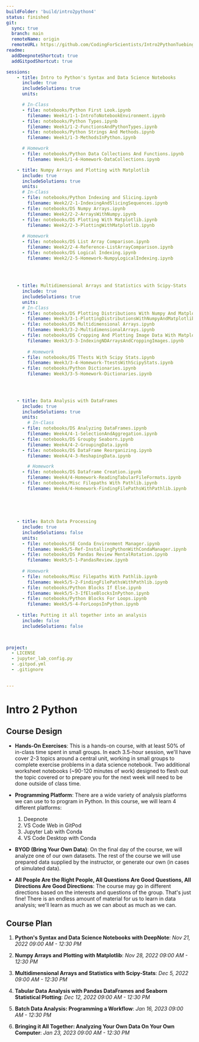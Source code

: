 ```yaml
---
buildFolder: 'build/intro2python4'
status: finished
git:
  sync: true
  branch: main
  remoteName: origin
  remoteURL: https://github.com/CodingForScientists/Intro2PythonTuebingen2022
readme:
  addDeepnoteShortcut: true
  addGitpodShortcut: true

sessions:
    - title: Intro to Python's Syntax and Data Science Notebooks
      include: true
      includeSolutions: true
      units:

      # In-Class
      - file: notebooks/Python First Look.ipynb
        filename: Week1/1-1-IntroToNotebookEnvironment.ipynb
      - file: notebooks/Python Types.ipynb
        filename: Week1/1-2-FunctionsAndPythonTypes.ipynb
      - file: notebooks/Python Strings And Methods.ipynb
        filename: Week1/1-3-MethodsInPython.ipynb   

      # Homework
      - file: notebooks/Python Data Collections And Functions.ipynb
        filename: Week1/1-4-Homework-DataCollections.ipynb

    - title: Numpy Arrays and Plotting with Matplotlib
      include: true
      includeSolutions: true
      units:
      # In-Class
      - file: notebooks/Python Indexing and Slicing.ipynb
        filename: Week2/2-1-IndexingAndSlicingSequences.ipynb
      - file: notebooks/DS Numpy Arrays.ipynb
        filename: Week2/2-2-ArraysWithNumpy.ipynb
      - file: notebooks/DS Plotting With Matplotlib.ipynb
        filename: Week2/2-3-PlottingWithMatplotlib.ipynb
      
      # Homework
      - file: notebooks/DS List Array Comparison.ipynb
        filename: Week2/2-4-Reference-ListArrayComparison.ipynb
      - file: notebooks/DS Logical Indexing.ipynb
        filename: Week2/2-5-Homework-NumpyLogicalIndexing.ipynb
      
      
      
    
    - title: Multidimensional Arrays and Statistics with Scipy-Stats
      include: true
      includeSolutions: true
      units:
      # In-Class
      - file: notebooks/DS Plotting Distributions With Numpy And Matplotlib.ipynb
        filename: Week3/3-1-PlottingDistributionsWithNumpyAndMatplotlib.ipynb
      - file: notebooks/DS Multidimensional Arrays.ipynb
        filename: Week3/3-2-MultidimensionalArrays.ipynb
      - file: notebooks/DS Cropping And Plotting Image Data With Matplotlib.ipynb
        filename: Week3/3-3-IndexingNDArraysAndCroppingImages.ipynb
      
        # Homework
      - file: notebooks/DS TTests With Scipy Stats.ipynb
        filename: Week3/3-4-Homework-TtestsWithScipyStats.ipynb
      - file: notebooks/Python Dictionaries.ipynb
        filename: Week3/3-5-Homework-Dictionaries.ipynb
      

      

    - title: Data Analysis with DataFrames
      include: true
      includeSolutions: true
      units:
        # In-Class
      - file: notebooks/DS Analyzing DataFrames.ipynb
        filename: Week4/4-1-SelectionAndAggregation.ipynb
      - file: notebooks/DS Groupby Seaborn.ipynb
        filename: Week4/4-2-GroupingData.ipynb
      - file: notebooks/DS DataFrame Reorganizing.ipynb
        filename: Week4/4-3-ReshapingData.ipynb

        # Homework
      - file: notebooks/DS Dataframe Creation.ipynb
        filename: Week4/4-Homework-ReadingTabularFileFormats.ipynb
      - file: notebooks/Misc Filepaths With Pathlib.ipynb
        filename: Week4/4-Homework-FindingFilePathsWithPathlib.ipynb
      
      
      
    
    
    - title: Batch Data Processing
      include: true
      includeSolutions: false
      units:
      - file: notebooks/SE Conda Environment Manager.ipynb
        filename: Week5/5-Ref-InstallingPythonWithCondaManager.ipynb
      - file: notebooks/DS Pandas Review MentalRotation.ipynb
        filename: Week5/5-1-PandasReview.ipynb
      
      # Homework
      - file: notebooks/Misc Filepaths With Pathlib.ipynb
        filename: Week5/5-2-FindingFilePathsWithPathlib.ipynb
      - file: notebooks/Python Blocks If Else.ipynb
        filename: Week5/5-3-IfElseBlocksInPython.ipynb
      - file: notebooks/Python Blocks For Loops.ipynb
        filename: Week5/5-4-ForLoopsInPython.ipynb
      
    - title: Putting it all together into an analysis
      include: false
      includeSolutions: false


      
project:
  - LICENSE
  - jupyter_lab_config.py
  - .gitpod.yml
  - .gitignore
  

---
```




# Intro 2 Python

## Course Design

  
  - **Hands-On Exercises**: This is a hands-on course, with at least 50% of in-class time spent in small groups.  In each 3.5-hour session, we'll have cover 2-3 topics around a central unit, working in small groups to complete exercise problems in a data science notebook.  Two additional worksheet notebooks (~90-120 minutes of work) designed to flesh out the topic covered or to prepare you for the next week will need to be done outside of class time.  

  - **Programming Platform**: There are a wide variety of analysis platforms we can use to to program in Python.  In this course, we will learn 4 different platforms: 
    1. Deepnote
    2. VS Code Web in GitPod
    3. Jupyter Lab with Conda
    4. VS Code Desktop with Conda

  - **BYOD (Bring Your Own Data)**: On the final day of the course, we will analyze one of our own datasets.  The rest of the course we will use prepared data supplied by the instructor, or generate our own (in cases of simulated data).

  - **All People Are the Right People, All Questions Are Good Questions, All Directions Are Good Directions**: The course may go in different directions based on the interests and questions of the group. That's just fine!  There is an endless amount of material for us to learn in data analysis; we'll learn as much as we can about as much as we can.

## Course Plan

  1. **Python's Syntax and Data Science Notebooks with DeepNote**: *Nov 21, 2022 09:00 AM - 12:30 PM*
  
  2. **Numpy Arrays and Plotting with Matplotlib**: *Nov 28, 2022 09:00 AM - 12:30 PM*

  3. **Multidimensional Arrays and Statistics with Scipy-Stats**: *Dec 5, 2022 09:00 AM - 12:30 PM*

  4. **Tabular Data Analysis with Pandas DataFrames and Seaborn Statistical Plotting**: *Dec 12, 2022 09:00 AM - 12:30 PM*

  5. **Batch Data Analysis: Programming a Workflow**: *Jan 16, 2023 09:00 AM - 12:30 PM*

  6. **Bringing it All Together: Analyzing Your Own Data On Your Own Computer**: *Jan 23, 2023 09:00 AM - 12:30 PM*